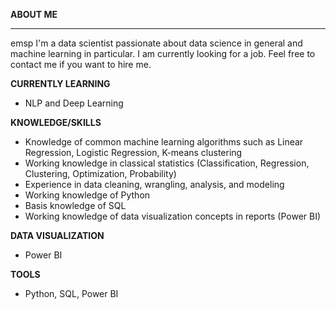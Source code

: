 **ABOUT ME** <br /> <hr> 
emsp I'm a data scientist passionate about data science in general and machine learning in particular. I am currently looking for a job. Feel free to contact me if you want to hire me.

**CURRENTLY LEARNING** <br />
* NLP and Deep Learning

**KNOWLEDGE/SKILLS** <br />
* Knowledge of common machine learning algorithms such as Linear Regression, Logistic Regression, K-means clustering
* Working knowledge in classical statistics (Classification, Regression, Clustering, Optimization, Probability)
* Experience in data cleaning, wrangling, analysis, and modeling
* Working knowledge of Python
* Basis knowledge of SQL
* Working knowledge of data visualization concepts in reports (Power BI)

**DATA VISUALIZATION** <br />
* Power BI

**TOOLS** <br />
* Python, SQL, Power BI
